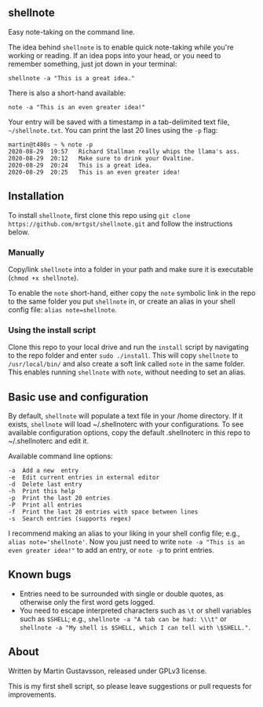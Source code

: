 ## shellnote

Easy note-taking on the command line.

The idea behind `shellnote` is to enable quick note-taking while you're working or reading. If an idea pops into your head, or you need to remember something, just jot down in your terminal:

`shellnote -a "This is a great idea."`

There is also a short-hand available:

`note -a "This is an even greater idea!"`

Your entry will be saved with a timestamp in a tab-delimited text file, `~/shellnote.txt`. You can print the last 20 lines using the `-p` flag:

	martin@t480s ~ % note -p	
	2020-08-29  19:57   Richard Stallman really whips the llama's ass.
	2020-08-29  20:12   Make sure to drink your Ovaltine.
	2020-08-29  20:24   This is a great idea.
	2020-08-29	20:25	This is an even greater idea!

## Installation

To install `shellnote`, first clone this repo using `git clone https://github.com/mrtgst/shellnote.git` and follow the instructions below.

### Manually
Copy/link `shellnote` into a folder in your path and make sure it is executable (`chmod +x shellnote`).

To enable the `note` short-hand, either copy the `note` symbolic link in the repo to the same folder you put `shellnote` in, or create an alias in your shell config file: `alias note=shellnote`.

### Using the install script
Clone this repo to your local drive and run the `install` script by navigating to the repo folder and enter `sudo ./install`. This will copy `shellnote` to `/usr/local/bin/` and also create a soft link called `note` in the same folder. This enables running `shellnote` with `note`, without needing to set an alias.

## Basic use and configuration

By default, `shellnote` will populate a text file in your /home directory. If it exists, `shellnote` will load ~/.shellnoterc with your configurations. To see available configuration options, copy the default .shellnoterc in this repo to ~/.shellnoterc and edit it.

Available command line options:

	-a	Add a new  entry
	-e	Edit current entries in external editor
	-d	Delete last entry
	-h	Print this help
	-p	Print the last 20 entries
	-P	Print all entries
	-f	Print the last 20 entries with space between lines
	-s	Search entries (supports regex)

I recommend making an alias to your liking in your shell config file; e.g., `alias note='shellnote'`. Now you just need to write `note -a "This is an even greater idea!"` to add an entry, or `note -p` to print entries.

## Known bugs

* Entries need to be surrounded with single or double quotes, as otherwise only the first word gets logged.
* You need to escape interpreted characters such as `\t` or shell variables such as `$SHELL`; e.g., `shellnote -a "A tab can be had: \\\t"` or `shellnote -a "My shell is $SHELL, which I can tell with \$SHELL."`.

## About
Written by Martin Gustavsson, released under GPLv3 license. 

This is my first shell script, so please leave suggestions or pull requests for improvements.
